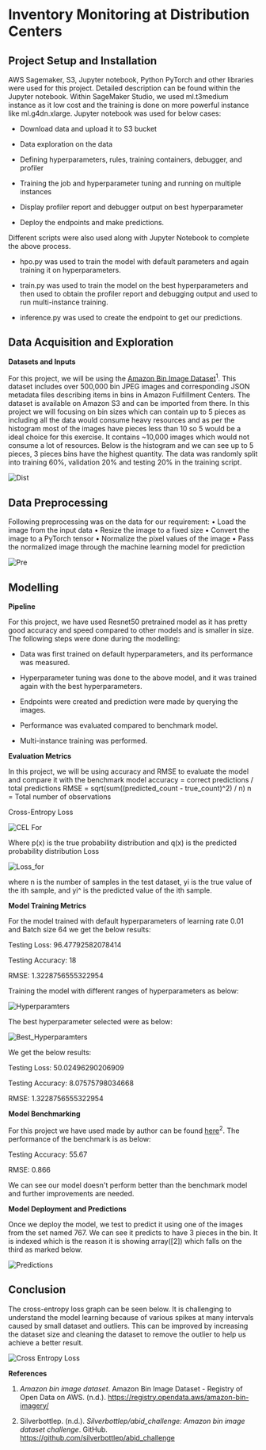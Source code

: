 # Inventory Monitoring at Distribution Centers

## Project Setup and Installation

AWS Sagemaker, S3, Jupyter notebook, Python PyTorch and other libraries
were used for this project. Detailed description can be found within the
Jupyter notebook. Within SageMaker Studio, we used ml.t3medium instance
as it low cost and the training is done on more powerful instance like
ml.g4dn.xlarge. Jupyter notebook was used for below cases:

-   Download data and upload it to S3 bucket

-   Data exploration on the data

-   Defining hyperparameters, rules, training containers, debugger, and
    profiler

-   Training the job and hyperparameter tuning and running on multiple
    instances

-   Display profiler report and debugger output on best hyperparameter

-   Deploy the endpoints and make predictions.

Different scripts were also used along with Jupyter Notebook to complete
the above process.

-   hpo.py was used to train the model with default parameters and again
    training it on hyperparameters.

-   train.py was used to train the model on the best hyperparameters and
    then used to obtain the profiler report and debugging output and
    used to run multi-instance training.

-   inference.py was used to create the endpoint to get our predictions.

## Data Acquisition and Exploration

**Datasets and Inputs**

For this project, we will be using the [Amazon Bin Image
Dataset](https://registry.opendata.aws/amazon-bin-imagery/)<sup>1</sup>. This
dataset includes over 500,000 bin JPEG images and corresponding JSON
metadata files describing items in bins in Amazon Fulfillment Centers.
The dataset is available on Amazon S3 and can be imported from there. In
this project we will focusing on bin sizes which can contain up to 5
pieces as including all the data would consume heavy resources and as
per the histogram most of the images have pieces less than 10 so 5 would
be a ideal choice for this exercise. It contains \~10,000 images which
would not consume a lot of resources. Below is the histogram and we can
see up to 5 pieces, 3 pieces bins have the highest quantity. The data
was randomly split into training 60%, validation 20% and testing 20% in
the training script.

![Dist](misc-snaps/dist.png)

## Data Preprocessing

Following preprocessing was on the data for our requirement:
•	Load the image from the input data
•	Resize the image to a fixed size
•	Convert the image to a PyTorch tensor
•	Normalize the pixel values of the image
•	Pass the normalized image through the machine learning model for prediction


![Pre](misc-snaps/prepos.png)

## Modelling

**Pipeline**

For this project, we have used Resnet50 pretrained model as it has
pretty good accuracy and speed compared to other models and is smaller
in size. The following steps were done during the modelling:

-   Data was first trained on default hyperparameters, and its
    performance was measured.

-   Hyperparameter tuning was done to the above model, and it was
    trained again with the best hyperparameters.

-   Endpoints were created and prediction were made by querying the
    images.

-   Performance was evaluated compared to benchmark model.

-   Multi-instance training was performed.

**Evaluation Metrics**

In this project, we will be using accuracy and RMSE to evaluate the model and compare it with the benchmark model
accuracy = correct predictions / total predictions
RMSE = sqrt(sum((predicted_count - true_count)^2) / n)
n = Total number of observations

Cross-Entropy Loss

 ![CEL For](misc-snaps/cel_.png)
 
Where p(x) is the true probability distribution and q(x) is the predicted probability distribution
Loss 

![Loss_for](misc-snaps/loss.png) 

where n is the number of samples in the test dataset, yi is the true value of the ith sample, and yi^ is the predicted value of the ith sample.


**Model Training Metrics**

For the model trained with default hyperparameters of learning rate 0.01
and Batch size 64 we get the below results:

Testing Loss: 96.47792582078414

Testing Accuracy: 18

RMSE: 1.3228756555322954

Training the model with different ranges of hyperparameters as below:

![Hyperparamters](misc-snaps/hpo.png)

The best hyperparameter selected were as below:

![Best_Hyperparamters](misc-snaps/best_hpo.png)

We get the below results:

Testing Loss: 50.02496290206909

Testing Accuracy: 8.07575798034668

RMSE: 1.3228756555322954

**Model Benchmarking**

For this project we have used made by author can be found
[here](https://github.com/silverbottlep/abid_challenge)<sup>2</sup>. The
performance of the benchmark is as below:

Testing Accuracy: 55.67

RMSE: 0.866

We can see our model doesn't perform better than the benchmark model and
further improvements are needed.

**Model Deployment and Predictions**

Once we deploy the model, we test to predict it using one of the images
from the set named 767. We can see it predicts to have 3 pieces in the
bin. It is indexed which is the reason it is showing array(\[2\]) which
falls on the third as marked below.

![Predictions](misc-snaps/preds.png)

## Conclusion

The cross-entropy loss graph can be seen below. It is challenging to
understand the model learning because of various spikes at many
intervals caused by small dataset and outliers. This can be improved by
increasing the dataset size and cleaning the dataset to remove the
outlier to help us achieve a better result.

![Cross Entropy Loss](misc-snaps/cel.png)

**References**


1.  *Amazon bin image dataset*. Amazon Bin Image Dataset - Registry of
    Open Data on AWS. (n.d.).
    https://registry.opendata.aws/amazon-bin-imagery/

2.  Silverbottlep. (n.d.). *Silverbottlep/abid_challenge: Amazon bin
    image dataset challenge*. GitHub.
    https://github.com/silverbottlep/abid_challenge
